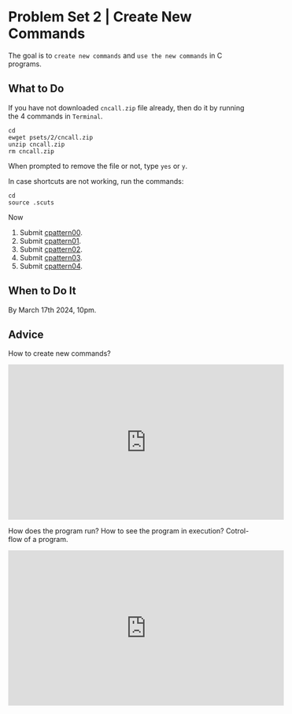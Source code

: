 Problem Set 2 | Create New Commands
=================================== 
The goal is to `create new commands` and `use the new commands` in C programs.  

What to Do
----------

If you have not downloaded `cncall.zip` file already, then do it by running the 4 commands in `Terminal`.

    cd
    ewget psets/2/cncall.zip
    unzip cncall.zip
    rm cncall.zip

When prompted to remove the file or not, type `yes` or `y`.

In case shortcuts are not working, run the commands:

    cd
    source .scuts

Now  
1.  Submit [cpattern00](cpattern00/).
2.  Submit [cpattern01](cpattern01/).
3.  Submit [cpattern02](cpattern02/).
4.  Submit [cpattern03](cpattern03/).
5.  Submit [cpattern04](cpattern04/).

When to Do It
-------------

By March 17th 2024, 10pm.

Advice
------
How to create new commands?
<iframe width="560" height="315" src="https://www.youtube.com/embed/cwU2oiOhsfs?si=7pPujizds4Zo4SAN" title="YouTube video player" frameborder="0" allow="accelerometer; autoplay; clipboard-write; encrypted-media; gyroscope; picture-in-picture; web-share" allowfullscreen></iframe>

How does the program run? How to see the program in execution? Cotrol-flow of a program.
<iframe width="560" height="315" src="https://www.youtube.com/embed/lWdCuZ3wIDg?si=e9m6vL0HDYSfI19F" title="YouTube video player" frameborder="0" allow="accelerometer; autoplay; clipboard-write; encrypted-media; gyroscope; picture-in-picture; web-share" allowfullscreen></iframe>



